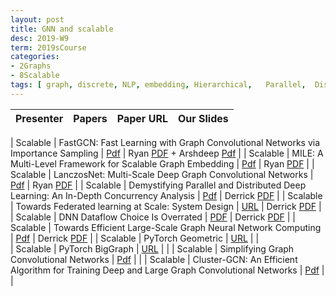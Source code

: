 ```yaml
---
layout: post
title: GNN and scalable  
desc: 2019-W9
term: 2019sCourse
categories:
- 2Graphs
- 8Scalable
tags: [ graph, discrete, NLP, embedding, Hierarchical,   Parallel,  Distributed, dynamic ]
---
```


| Presenter | Papers | Paper URL| Our Slides |
| -----: | -------------------------------------: | :----- | :----- |
<!--header-->
| Scalable |  FastGCN: Fast Learning with Graph Convolutional Networks via Importance Sampling | [Pdf](https://arxiv.org/abs/1801.10247) | Ryan [PDF]({{site.baseurl}}/talks2019/19sCourse/20190322-Ryan-FastGCN.pdf) + Arshdeep [Pdf]({{site.baseurl}}/talks2019/19scribeNotes/20190322-Arshdeep.pdf) | 
| Scalable | MILE: A Multi-Level Framework for Scalable Graph Embedding  | [Pdf](https://arxiv.org/abs/1802.09612) | Ryan [PDF]({{site.baseurl}}/talks2019/19sCourse/20190405-Ryan-MILE.pdf)   |
| Scalable | LanczosNet: Multi-Scale Deep Graph Convolutional Networks  | [Pdf](https://openreview.net/forum?id=BkedznAqKQ) | Ryan [PDF]({{site.baseurl}}/talks2019/19sCourse/20190426-Ryan-LanczosNet.pdf)   |
|  Scalable |  Demystifying Parallel and Distributed Deep Learning: An In-Depth Concurrency Analysis | [Pdf](https://arxiv.org/abs/1802.09941) | Derrick [PDF]({{site.baseurl}}/talks2019/19sCourse/20190220-Derrick-Demystifying.pdf)   | 
|  Scalable |  Towards Federated learning at Scale: System Design |    [URL](https://arxiv.org/abs/1902.01046) | Derrick [PDF]({{site.baseurl}}/talks2019/Extra19s/20190419_Derrick_FederatedSystemML.pdf)   | 
|  Scalable |  DNN Dataflow Choice Is Overrated | [PDF](https://arxiv.org/pdf/1809.04070.pdf) | Derrick [PDF]({{site.baseurl}}/talks2019/19sCourse/20190328-Derrick-DNN-Dataflow-Overrated.pdf) | 
|  Scalable |     Towards Efficient Large-Scale Graph Neural Network Computing     | [Pdf](https://arxiv.org/abs/1810.08403) | Derrick [PDF]({{site.baseurl}}/talks2019/19sCourse/20190419-Derrick-LargeScaleGNN.pdf)   | 
| Scalable | PyTorch Geometric   | [URL](https://rusty1s.github.io/pytorch_geometric/build/html/index.html) |  |  
| Scalable |  PyTorch BigGraph |  [URL](https://github.com/facebookresearch/PyTorch-BigGraph) |   |
| Scalable |  Simplifying Graph Convolutional Networks |  [Pdf](https://arxiv.org/pdf/1902.07153.pdf) |   |
| Scalable |  Cluster-GCN: An Efficient Algorithm for Training Deep and Large Graph Convolutional Networks |  [Pdf](https://arxiv.org/abs/1905.07953) |   |
